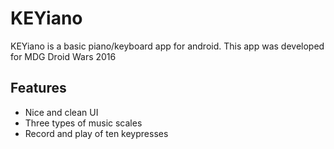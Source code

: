 # KEYiano
KEYiano is a basic piano/keyboard app for android. This app was developed for MDG Droid Wars 2016

## Features
* Nice and clean UI
* Three types of music scales
* Record and play of ten keypresses